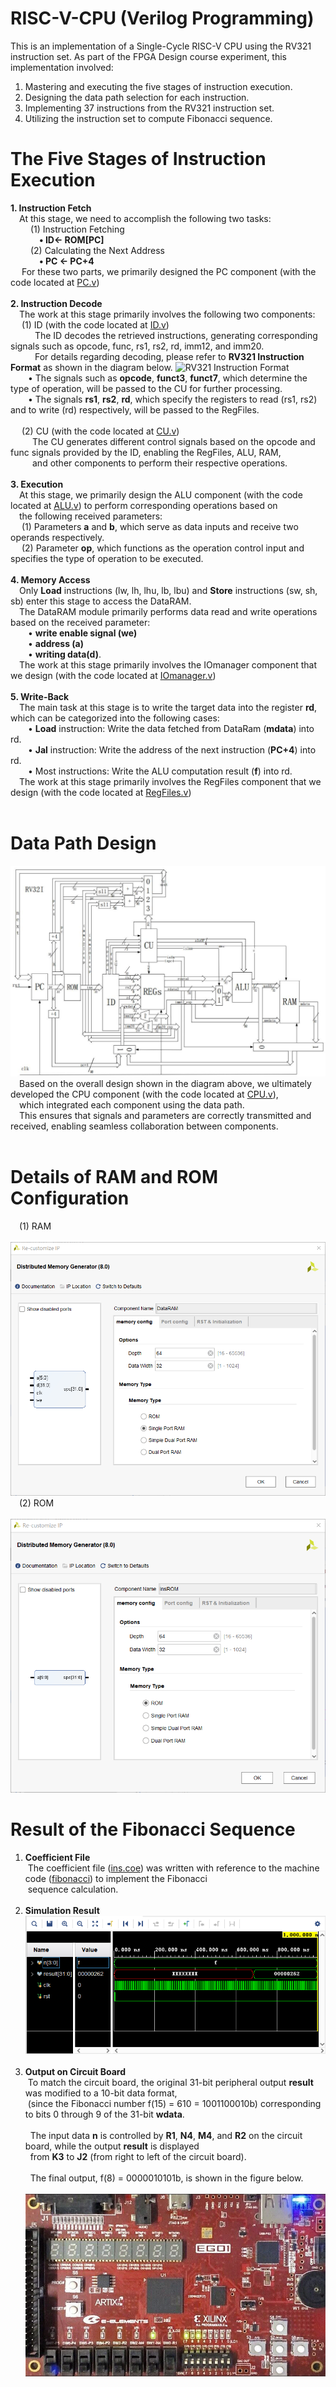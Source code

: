 # RISC-V-CPU (Verilog Programming)
This is an implementation of a Single-Cycle RISC-V CPU using the RV321 instruction set. 
As part of the FPGA Design course experiment, this implementation involved: 
1. Mastering and executing the five stages of instruction execution.
2. Designing the data path selection for each instruction.
3. Implementing 37 instructions from the RV321 instruction set.
4. Utilizing the instruction set to compute Fibonacci sequence.

# The Five Stages of Instruction Execution
**1. Instruction Fetch** <br>
&emsp;At this stage, we need to accomplish the following two tasks: <br>
&emsp;&emsp; (1) Instruction Fetching <br>
&emsp;&emsp;&emsp; **• ID← ROM[PC]** <br>
&emsp;&emsp; (2) Calculating the Next Address <br>
&emsp;&emsp;&emsp; **• PC ← PC+4** <br>
&emsp; For these two parts, we primarily designed the PC component (with the code located at [PC.v](final.srcs/sources_1/new/PC.v))<br><br>
**2. Instruction Decode**<br>
&emsp;The work at this stage primarily involves the following two components:<br>
&emsp; (1) ID (with the code located at [ID.v](final.srcs/sources_1/new/ID.v))<br>
&ensp;&emsp;&emsp; The ID decodes the retrieved instructions, generating corresponding signals such as opcode, func, rs1, rs2, rd, imm12, and imm20.<br>
&ensp;&emsp;&emsp; For details regarding decoding, please refer to **RV321 Instruction Format** as shown in the diagram below.
![RV321 Instruction Format](https://devopedia.org/images/article/110/3808.1535301636.png "RV321 Instruction Format") <br>
&emsp;&emsp;• The signals such as **opcode**, **funct3**, **funct7**, which determine the type of operation, will be passed to the CU for further processing.<br>
&emsp;&emsp;• The signals **rs1**, **rs2**, **rd**, which specify the registers to read (rs1, rs2) and to write (rd) respectively, will be passed to the RegFiles.<br><br>
&emsp; (2) CU (with the code located at [CU.v](final.srcs/sources_1/new/CU.v))<br>
&ensp;&emsp;&emsp;The CU generates different control signals based on the opcode and func signals provided by the ID, enabling the RegFiles, ALU, RAM,<br>
&ensp;&emsp;&emsp;and other components to perform their respective operations.<br><br>
**3. Execution**<br>
&emsp;At this stage, we primarily design the ALU component (with the code located at [ALU.v](final.srcs/sources_1/new/ALU.v)) to perform corresponding operations based on<br>
&emsp;the following received parameters: <br>
&emsp; (1) Parameters **a** and **b**, which serve as data inputs and receive two operands respectively.<br>
&emsp; (2) Parameter **op**, which functions as the operation control input and specifies the type of operation to be executed.<br><br>
**4. Memory Access**<br>
&emsp;Only **Load** instructions (lw, lh, lhu, lb, lbu) and **Store** instructions (sw, sh, sb) enter this stage to access the DataRAM. <br>
&emsp;The DataRAM module primarily performs data read and write operations based on the received parameter:  <br>
&emsp;&emsp;• **write enable signal (we)** <br>
&emsp;&emsp;• **address (a)** <br> 
&emsp;&emsp;• **writing data(d)**.<br>
&emsp;The work at this stage primarily involves the IOmanager component that we design (with the code located at [IOmanager.v](final.srcs/sources_1/new/IOmanager.v))<br><br>
**5. Write-Back**<br>
&emsp;The main task at this stage is to write the target data into the register **rd**, which can be categorized into the following cases:<br>
&emsp;&emsp;• **Load** instruction: Write the data fetched from DataRam (**mdata**) into rd.<br>
&emsp;&emsp;• **Jal** instruction: Write the address of the next instruction (**PC+4**) into rd.<br>
&emsp;&emsp;• Most instructions: Write the ALU computation result (**f**) into rd.<br>
&emsp;The work at this stage primarily involves the RegFiles component that we design (with the code located at [RegFiles.v](final.srcs/sources_1/new/RegFiles.v))<br><br>

# Data Path Design
![RV321 Data Path](https://github.com/ting-918/RISC-V-CPU/blob/9025d5eafe1a73a864e4820e0db69587ec5b3f4c/images/RV32I%20Data%20Path.png) <br>
&emsp;Based on the overall design shown in the diagram above, we ultimately developed the CPU component (with the code located at [CPU.v](final.srcs/sources_1/new/CPU.v)),<br>
&emsp;which integrated each component using the data path. <br>
&emsp;This ensures that signals and parameters are correctly transmitted and received, enabling seamless collaboration between components.<br><br>
# Details of RAM and ROM Configuration <br>
&emsp;(1) RAM<br>
&emsp; ![RAM Configuration](https://github.com/ting-918/RISC-V-CPU/blob/9025d5eafe1a73a864e4820e0db69587ec5b3f4c/images/RAM%20Configuration.png)<br>
&emsp;(2) ROM<br>
&emsp; ![ROM Configuration](https://github.com/ting-918/RISC-V-CPU/blob/9025d5eafe1a73a864e4820e0db69587ec5b3f4c/images/ROM%20Configuration.png)<br>
# Result of the Fibonacci Sequence <br>
1. **Coefficient File** <br>
&nbsp;The coefficient file ([ins.coe](/ins/ins.coe)) was written with reference to the machine code ([fibonacci](https://github.com/ting-918/RISC-V-CPU/blob/9025d5eafe1a73a864e4820e0db69587ec5b3f4c/machine%20code/fibonacci)) to implement the Fibonacci <br>
&nbsp;sequence calculation.<br><br>
2. **Simulation Result** <br>
![Simulation Result](https://github.com/ting-918/RISC-V-CPU/blob/9025d5eafe1a73a864e4820e0db69587ec5b3f4c/images/Simulation%20Result.png)<br><br>
3. **Output on Circuit Board** <br>
&nbsp;To match the circuit board, the original 31-bit peripheral output **result** was modified to a 10-bit data format, <br>
&nbsp;(since the Fibonacci number f(15) = 610 = 1001100010b) corresponding to bits 0 through 9 of the 31-bit **wdata**. <br><br>
&nbsp; The input data **n** is controlled by **R1**, **N4**, **M4**, and **R2** on the circuit board, while the output **result** is displayed <br>
&nbsp; from **K3** to **J2** (from right to left of the circuit board). <br><br>
&nbsp; The final output, f(8) = 0000010101b, is shown in the figure below.<br>
&nbsp; ![Output on Circuit Board](https://github.com/ting-918/RISC-V-CPU/blob/9025d5eafe1a73a864e4820e0db69587ec5b3f4c/images/Circuit%20Board.png)<br>
